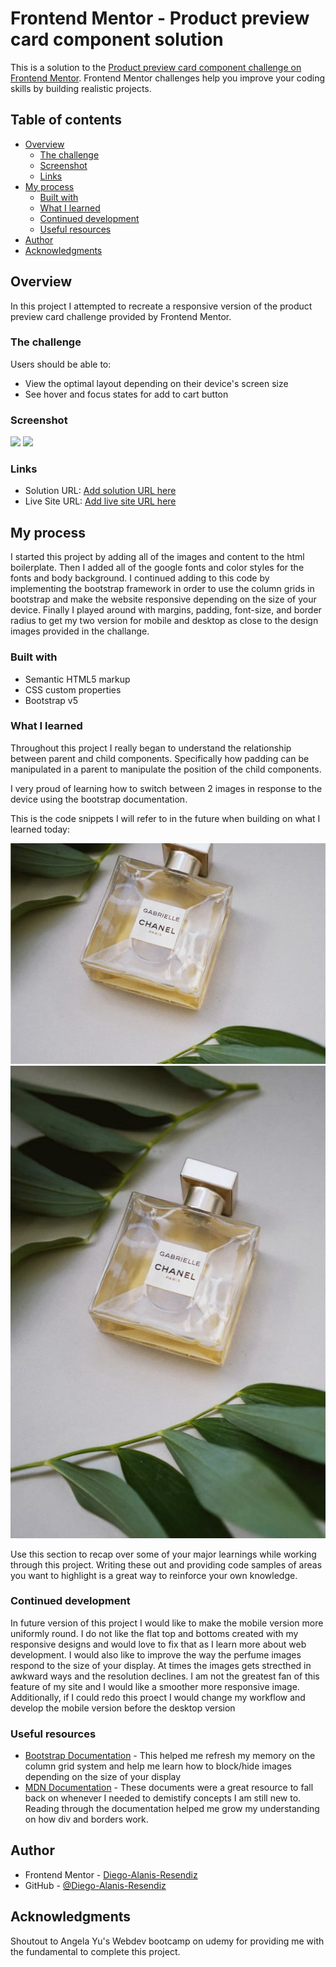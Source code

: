# Frontend Mentor - Product preview card component solution

This is a solution to the [Product preview card component challenge on Frontend Mentor](https://www.frontendmentor.io/challenges/product-preview-card-component-GO7UmttRfa). Frontend Mentor challenges help you improve your coding skills by building realistic projects. 

## Table of contents

- [Overview](#overview)
  - [The challenge](#the-challenge)
  - [Screenshot](#screenshot)
  - [Links](#links)
- [My process](#my-process)
  - [Built with](#built-with)
  - [What I learned](#what-i-learned)
  - [Continued development](#continued-development)
  - [Useful resources](#useful-resources)
- [Author](#author)
- [Acknowledgments](#acknowledgments)

## Overview

In this project I attempted to recreate a responsive version of the product preview card challenge provided by Frontend Mentor.

### The challenge

Users should be able to:

- View the optimal layout depending on their device's screen size
- See hover and focus states for add to cart button

### Screenshot

![](./dar-product-preview-screenshot-desktop.jpg)
![](./dar-product-preview-screenshot-mobile.jpg)

### Links

- Solution URL: [Add solution URL here](https://your-solution-url.com)
- Live Site URL: [Add live site URL here](https://your-live-site-url.com)

## My process

I started this project by adding all of the images and content to the html boilerplate. Then I added all of the google fonts and color styles for the fonts and body background. I continued adding to this code by implementing the bootstrap framework in order to use the column grids in bootstrap and make the website responsive depending on the size of your device. Finally I played around with margins, padding, font-size, and border radius to get my two version for mobile and desktop as close to the design images provided in the challange.

### Built with

- Semantic HTML5 markup
- CSS custom properties
- Bootstrap v5

### What I learned

Throughout this project I really began to understand the relationship between parent and child components. Specifically how padding can be manipulated in a parent to manipulate the position of the child components. 

I very proud of learning how to switch between 2 images in response to the device using the bootstrap documentation.

This is the code snippets I will refer to in the future when building on what I learned today:
     <div id="img-perfume" class="col-md-6">
        <img class="d-md-none d-lg-none d-xl-none" id="gabrielle-parfum-mobile" src="images/image-product-mobile.jpg"
          alt="Gabrielle-Essence-de-Parfum-mobile-img">
        <img class="d-none d-md-block d-lg-block d-xl-block" id="gabrielle-parfum"
          src="images/image-product-desktop.jpg" alt="Gabrielle-Essence-de-Parfum-img">
      </div>

Use this section to recap over some of your major learnings while working through this project. Writing these out and providing code samples of areas you want to highlight is a great way to reinforce your own knowledge.



### Continued development

In future version of this project I would like to make the mobile version more uniformly round. I do not like the flat top and bottoms created with my responsive designs and would love to fix that as I learn more about web development. I would also like to improve the way the perfume images respond to the size of your display. At times the images gets strecthed in awkward ways and the resolution declines. I am not the greatest fan of this feature of my site and I would like a smoother more responsive image. Additionally, if I could redo this proect I would change my workflow and develop the mobile version before the desktop version

### Useful resources

- [Bootstrap Documentation](https://getbootstrap.com/docs/4.0/utilities/display/) - This helped me refresh my memory on the column grid system and help me learn how to block/hide images depending on the size of your display
- [MDN Documentation](https://developer.mozilla.org/en-US/) - These documents were a great resource to fall back on whenever I needed to demistify concepts I am still new to. Reading through the documentation helped me grow my understanding on how div and borders work.



## Author


- Frontend Mentor - [Diego-Alanis-Resendiz](https://www.frontendmentor.io/profile/Diego-Alanis-Resendiz)
- GitHub - [@Diego-Alanis-Resendiz](https://github.com/Diego-Alanis-Resendiz)

## Acknowledgments

Shoutout to Angela Yu's Webdev bootcamp on udemy for providing me with the fundamental to complete this project.
